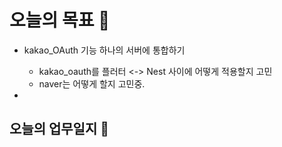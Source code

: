 # 오늘의 목표 🍕

- kakao_OAuth 기능 하나의 서버에 통합하기
	- kakao_oauth를 플러터 <-> Nest 사이에 어떻게 적용할지 고민
	- naver는 어떻게 할지 고민중.

-

## 오늘의 업무일지 📜

